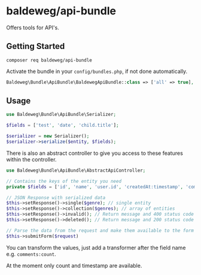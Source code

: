 # baldeweg/api-bundle

Offers tools for API's.

## Getting Started

```shell
composer req baldeweg/api-bundle
```

Activate the bundle in your `config/bundles.php`, if not done automatically.

```php
Baldeweg\Bundle\ApiBundle\BaldewegApiBundle::class => ['all' => true],
```

## Usage

```php
use Baldeweg\Bundle\ApiBundle\Serializer;

$fields = ['test', 'date', 'child.title'];

$serializer = new Serializer();
$serializer->serialize($entity, $fields);
```

There is also an abstract controller to give you access to these features within the controller.

```php
use Baldeweg\Bundle\ApiBundle\AbstractApiController;

// Contains the keys of the entity you need
private $fields = ['id', 'name', 'user.id', 'createdAt:timestamp', 'comments:count'];

// JSON Response with serialized data
$this->setResponse()->single($genre); // single entity
$this->setResponse()->collection($genres); // array of entities
$this->setResponse()->invalid(); // Return message and 400 status code
$this->setResponse()->deleted(); // Return message and 200 status code

// Parse the data from the request and make them available to the form
$this->submitForm($request)
```

You can transform the values, just add a transformer after the field name e.g. `comments:count`.

At the moment only count and timestamp are available.

